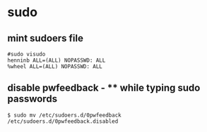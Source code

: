 # sudo

## mint sudoers file
```
#sudo visudo
henninb ALL=(ALL) NOPASSWD: ALL
%wheel ALL=(ALL) NOPASSWD: ALL
```

## disable pwfeedback - ** while typing sudo passwords
```
$ sudo mv /etc/sudoers.d/0pwfeedback /etc/sudoers.d/0pwfeedback.disabled
```
